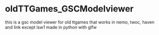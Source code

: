 # oldTTGames_GSCModelviewer
this is a gsc model viewer for old ttgames that works in nemo, twoc, haven and link except lsw1 made in python with glfw
